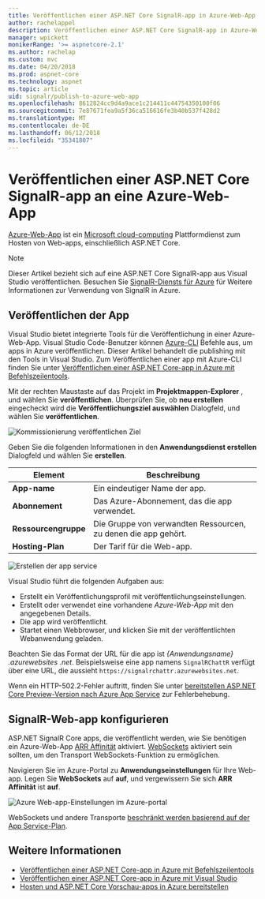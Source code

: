 ```yaml
---
title: Veröffentlichen einer ASP.NET Core SignalR-app in Azure-Web-App
author: rachelappel
description: Veröffentlichen einer ASP.NET Core SignalR-app in Azure-Web-App
manager: wpickett
monikerRange: '>= aspnetcore-2.1'
ms.author: rachelap
ms.custom: mvc
ms.date: 04/20/2018
ms.prod: aspnet-core
ms.technology: aspnet
ms.topic: article
uid: signalr/publish-to-azure-web-app
ms.openlocfilehash: 8612824cc9d4a9ace1c214411c44754350100f06
ms.sourcegitcommit: 7e87671fea9a5f36ca516616fe3b40b537f428d2
ms.translationtype: MT
ms.contentlocale: de-DE
ms.lasthandoff: 06/12/2018
ms.locfileid: "35341807"
---
```

# <a name="publish-an-aspnet-core-signalr-app-to-an-azure-web-app"></a>Veröffentlichen einer ASP.NET Core SignalR-app an eine Azure-Web-App

[Azure-Web-App](/azure/app-service/app-service-web-overview) ist ein [Microsoft cloud-computing](https://azure.microsoft.com/) Plattformdienst zum Hosten von Web-apps, einschließlich ASP.NET Core.

> [!NOTE]
> Dieser Artikel bezieht sich auf eine ASP.NET Core SignalR-app aus Visual Studio veröffentlichen. Besuchen Sie [SignalR-Diensts für Azure](https://azure.microsoft.com/en-gb/services/signalr-service?) für Weitere Informationen zur Verwendung von SignalR in Azure.

## <a name="publish-the-app"></a>Veröffentlichen der App

Visual Studio bietet integrierte Tools für die Veröffentlichung in einer Azure-Web-App. Visual Studio Code-Benutzer können [Azure-CLI](/cli/azure) Befehle aus, um apps in Azure veröffentlichen. Dieser Artikel behandelt die publishing mit den Tools in Visual Studio. Zum Veröffentlichen einer app mit Azure-CLI finden Sie unter [Veröffentlichen einer ASP.NET Core-app in Azure mit Befehlszeilentools](xref:tutorials/publish-to-azure-webapp-using-cli).

Mit der rechten Maustaste auf das Projekt im **Projektmappen-Explorer** , und wählen Sie **veröffentlichen**. Überprüfen Sie, ob **neu erstellen** eingecheckt wird die **Veröffentlichungsziel auswählen** Dialogfeld, und wählen Sie **veröffentlichen**.

![Kommissionierung veröffentlichen Ziel](publish-to-azure-web-app/_static/pick-publish-target-dialog.png)

Geben Sie die folgenden Informationen in den **Anwendungsdienst erstellen** Dialogfeld und wählen Sie **erstellen**.

| Element | Beschreibung |
| ---- | ----------- |
| **App-name** | Ein eindeutiger Name der app. |
| **Abonnement** | Das Azure-Abonnement, das die app verwendet. |
| **Ressourcengruppe** | Die Gruppe von verwandten Ressourcen, zu denen die app gehört.  |
| **Hosting-Plan** | Der Tarif für die Web-app. |

![Erstellen der app service](publish-to-azure-web-app/_static/create-app-service-dialog.png)

Visual Studio führt die folgenden Aufgaben aus:

* Erstellt ein Veröffentlichungsprofil mit veröffentlichungseinstellungen.
* Erstellt oder verwendet eine vorhandene *Azure-Web-App* mit den angegebenen Details.
* Die app wird veröffentlicht.
* Startet einen Webbrowser, und klicken Sie mit der veröffentlichten Webanwendung geladen.

Beachten Sie das Format der URL für die app ist *{Anwendungsname} .azurewebsites .net*. Beispielsweise eine app namens `SignalRChattR` verfügt über eine URL, die aussieht `https://signalrchattr.azurewebsites.net`.

Wenn ein HTTP-502.2-Fehler auftritt, finden Sie unter [bereitstellen ASP.NET Core Preview-Version nach Azure App Service](xref:host-and-deploy/azure-apps/index) zur Fehlerbehebung.

## <a name="configure-signalr-web-app"></a>SignalR-Web-app konfigurieren

ASP.NET SignalR Core apps, die veröffentlicht werden, wie Sie benötigen ein Azure-Web-App [ARR Affinität](https://en.wikipedia.org/wiki/Application_Request_Routing) aktiviert. [WebSockets](xref:fundamentals/websockets) aktiviert sein sollten, um den Transport WebSockets-Funktion zu ermöglichen.

Navigieren Sie im Azure-Portal zu **Anwendungseinstellungen** für Ihre Web-app. Legen Sie **WebSockets** auf **auf**, und vergewissern Sie sich **ARR Affinität** ist **auf**.

![Azure Web-app-Einstellungen im Azure-portal](publish-to-azure-web-app/_static/azure-web-app-settings.png)

 WebSockets und andere Transporte [beschränkt werden basierend auf der App Service-Plan](/azure/azure-subscription-service-limits#app-service-limits).

## <a name="related-resources"></a>Weitere Informationen

* [Veröffentlichen einer ASP.NET Core-app in Azure mit Befehlszeilentools](xref:tutorials/publish-to-azure-webapp-using-cli?tabs=windows)
* [Veröffentlichen einer ASP.NET Core-app in Azure mit Visual Studio](xref:tutorials/publish-to-azure-webapp-using-vs)
* [Hosten und ASP.NET Core Vorschau-apps in Azure bereitstellen](xref:host-and-deploy/azure-apps/index#deploy-aspnet-core-preview-release-to-azure-app-service)

